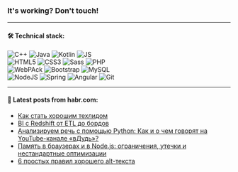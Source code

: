 ### It's working? Don't touch!

---

#### 🛠️ Technical stack:

![C++](https://img.shields.io/badge/C++-informational?logo=c%2B%2B&style=flat&logoColor=white&color=9C033A)
![Java](https://img.shields.io/badge/Java-informational?logo=java&style=flat&logoColor=white&color=007396)
![Kotlin](https://img.shields.io/badge/Kotlin-informational?logo=Kotlin&style=flat&logoColor=white&color=0095D5)
![JS](https://img.shields.io/badge/JS-informational?logo=javaScript&style=flat&logoColor=black&color=F7Df1E) <br>
![HTML5](https://img.shields.io/badge/HTML5-informational?logo=html5&style=flat&logoColor=white&color=E34F26)
![CSS3](https://img.shields.io/badge/CSS3-informational?logo=css3&style=flat&logoColor=white&color=157286)
![Sass](https://img.shields.io/badge/Saas-informational?logo=sass&style=flat&logoColor=white&color=hotpink)
![PHP](https://img.shields.io/badge/PHP-informational?logo=php&style=flat&logoColor=white&color=777BB4) <br>
![WebPAck](https://img.shields.io/badge/WebPack-informational?logo=webPack&style=flat&logoColor=white&color=FF6F00)
![Bootstrap](https://img.shields.io/badge/Bootstrap-informational?logo=Bootstrap&style=flat&logoColor=white&color=7952B3)
![MySQL](https://img.shields.io/badge/MySQL-informational?logo=MySQL&style=flat&logoColor=white&color=00f) <br>
![NodeJS](https://img.shields.io/badge/NodeJS-informational?logo=node.js&style=flat&logoColor=white&color=43853D)
![Spring](https://img.shields.io/badge/Spring-informational?logo=Spring&style=flat&logoColor=white&color=0A9EDC)
![Angular](https://img.shields.io/badge/Vue-informational?logo=vue.js&style=flat&logoColor=white&color=red)
![Git](https://img.shields.io/badge/Git-informational?logo=git&style=flat&logoColor=white&color=darkorange)

___

#### 💬 Latest posts from habr.com:

<!-- BLOG-POST-LIST:START -->
- [Как стать хорошим техлидом](https://habr.com/ru/post/668206/?utm_source=habrahabr&utm_medium=rss&utm_campaign=668206)
- [BI с Redshift от ETL до бордов](https://habr.com/ru/post/669240/?utm_source=habrahabr&utm_medium=rss&utm_campaign=669240)
- [Анализируем речь с помощью Python: Как и о чем говорят на YouTube-канале «вДудь»?](https://habr.com/ru/post/668538/?utm_source=habrahabr&utm_medium=rss&utm_campaign=668538)
- [Память в браузерах и в Node.js: ограничения, утечки и нестандартные оптимизации](https://habr.com/ru/post/666870/?utm_source=habrahabr&utm_medium=rss&utm_campaign=666870)
- [6 простых правил хорошего alt-текста](https://habr.com/ru/post/667540/?utm_source=habrahabr&utm_medium=rss&utm_campaign=667540)
<!-- BLOG-POST-LIST:END -->
